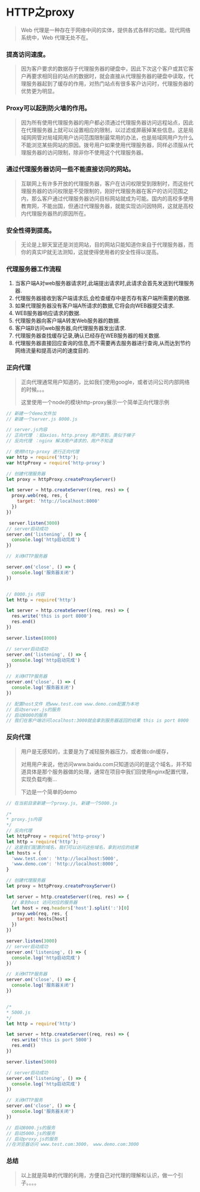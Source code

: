 # HTTP之proxy

> Web 代理是一种存在于网络中间的实体，提供各式各样的功能。现代网络系统中，Web 代理无处不在。

### 提高访问速度。

> 因为客户要求的数据存于代理服务器的硬盘中，因此下次这个客户或其它客户再要求相同目的站点的数据时，就会直接从代理服务器的硬盘中读取，代理服务器起到了缓存的作用，对热门站点有很多客户访问时，代理服务器的优势更为明显。

### Proxy可以起到防火墙的作用。

> 因为所有使用代理服务器的用户都必须通过代理服务器访问远程站点，因此在代理服务器上就可以设置相应的限制，以过滤或屏蔽掉某些信息。这是局域网网管对局域网用户访问范围限制最常用的办法，也是局域网用户为什么不能浏览某些网站的原因。拨号用户如果使用代理服务器，同样必须服从代理服务器的访问限制，除非你不使用这个代理服务器。

### 通过代理服务器访问一些不能直接访问的网站。

> 互联网上有许多开放的代理服务器，客户在访问权限受到限制时，而这些代理服务器的访问权限是不受限制的，刚好代理服务器在客户的访问范围之内，那么客户通过代理服务器访问目标网站就成为可能。国内的高校多使用教育网，不能出国，但通过代理服务器，就能实现访问因特网，这就是高校内代理服务器热的原因所在。

### 安全性得到提高。

> 无论是上聊天室还是浏览网站，目的网站只能知道你来自于代理服务器，而你的真实IP就无法测知，这就使得使用者的安全性得以提高。

###  代理服务器工作流程

1. 当客户端A对web服务器请求时,此端提出请求时,此请求会首先发送到代理服务器.
2. 代理服务器接收到客户端请求后,会检查缓存中是否存有客户端所需要的数据.
3. 如果代理服务器没有客户端A所请求的数据,它将会向WEB器提交请求.
4. WEB服务器响应请求的数据.
5. 代理服务器向客户端A转发Web服务器的数据.
6. 客户端B访问web服务器,向代理服务器发出请求.
7. 代理服务器查找缓存记录,确认已经存在WEB服务器的相关数据.
8. 代理服务器直接回应查询的信息,而不需要再去服务器进行查询,从而达到节约网络流量和提高访问的速度目的.

### 正向代理

> 正向代理通常用户知道的，比如我们使用google，或者访问公司内部网络的时候。。。
>
> 这里使用一个node的模块http-proxy展示一个简单正向代理示例

```javascript
// 新建一个demo文件加
// 新建一个server.js 8000.js

// server.js内容
// 正向代理 ：如axios，http.proxy 用户直到，类似于梯子
// 反向代理 ：nginx 解决用户请求的，用户不知道

// 使用http-proxy 进行正向代理
var http = require('http');
var httpProxy = require('http-proxy')

// 创建代理服务器
let proxy = httpProxy.createProxyServer()

let server = http.createServer((req, res) => {
  proxy.web(req, res, {
    target: 'http://localhost:8000'
  })
})

 server.listen(3000)
// server启动成功
server.on('listening', () => {
  console.log('http启动完成')
})

// 关闭HTTP服务器

server.on('close', () => {
  console.log('服务器关闭')
})


// 8000.js 内容
let http = require('http')

let server = http.createServer((req, res) => {
  res.write('this is port 8000')
  res.end()
})

server.listen(8000)

// server启动成功
server.on('listening', () => {
  console.log('http启动完成')
})

// 关闭HTTP服务器
server.on('close', () => {
  console.log('服务器关闭')
})

// 配置host文件 把www.test.com www.demo.com配置为本地
// 启动server.js的服务
// 启动8000的服务
// 我们在客户端访问localhost:3000就会拿到服务器返回的结果 this is port 8000

```

### 反向代理

> 用户是无感知的，主要是为了减轻服务器压力，或者做cdn缓存，
>
> 对用用户来说，他访问www.baidu.com只知道访问的是这个域名，并不知道具体是那个服务器做的处理，通常在项目中我们回使用nginx配置代理，实现负载均衡...
>
> 下边是一个简单的demo

```javascript
// 在当前目录新建一个proxy.js, 新建一个5000.js

/*
* proxy.js内容
*/
// 反向代理
let httpProxy = require('http-proxy')
let http = require('http');
// 这是我们配置的域名，我们可以访问这些域名，拿到对应的结果
let hosts = {
  'www.test.com': 'http://localhost:5000',
  'www.demo.com': 'http://localhost:8000',
}

// 创建代理服务器
let proxy = httpProxy.createProxyServer()

let server = http.createServer((req, res) => {
  // 拿到host 访问对应的服务器
  let host = req.headers['host'].split(':')[0]
  proxy.web(req, res, {
    target: hosts[host]
  })
})

server.listen(3000)
// server启动成功
server.on('listening', () => {
  console.log('http启动完成')
})

// 关闭HTTP服务器
server.on('close', () => {
  console.log('服务器关闭')
})


/*
* 5000.js
*/
let http = require('http')

let server = http.createServer((req, res) => {
  res.write('this is port 5000')
  res.end()
})

server.listen(5000)

// server启动成功
server.on('listening', () => {
  console.log('http启动完成')
})

// 关闭HTTP服务
server.on('close', () => {
  console.log('服务器关闭')
})

// 启动8000.js的服务
// 启动5000.js的服务
// 启动proxy.js的服务
//在浏览器访问 www.test.com:3000， www.demo.com:3000 

```

### 总结

> 以上就是简单的代理的利用，方便自己对代理的理解和认识，做一个引子。。。。